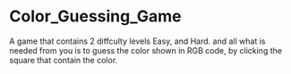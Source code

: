 # Color_Guessing_Game

A game that contains 2 diffculty levels Easy, and Hard. and all what is needed from you is to guess the color shown in RGB code, by clicking the square that contain the color.
